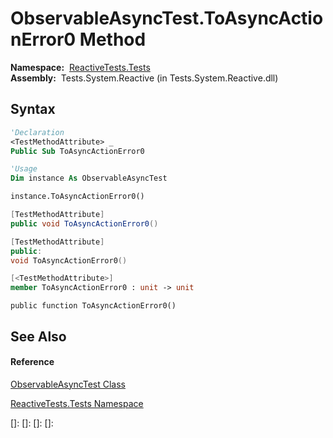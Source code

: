 # ObservableAsyncTest.ToAsyncActionError0 Method

**Namespace:**  [ReactiveTests.Tests](ReactiveTests.Tests\ReactiveTests.Tests.md)  
**Assembly:**  Tests.System.Reactive (in Tests.System.Reactive.dll)

## Syntax

```vb
'Declaration
<TestMethodAttribute> _
Public Sub ToAsyncActionError0
```

```vb
'Usage
Dim instance As ObservableAsyncTest

instance.ToAsyncActionError0()
```

```csharp
[TestMethodAttribute]
public void ToAsyncActionError0()
```

```c++
[TestMethodAttribute]
public:
void ToAsyncActionError0()
```

```fsharp
[<TestMethodAttribute>]
member ToAsyncActionError0 : unit -> unit 
```

```jscript
public function ToAsyncActionError0()
```

## See Also

#### Reference

[ObservableAsyncTest Class](ObservableAsyncTest\ObservableAsyncTest.md)

[ReactiveTests.Tests Namespace](ReactiveTests.Tests\ReactiveTests.Tests.md)

[]: 
[]: 
[]: 
[]: 